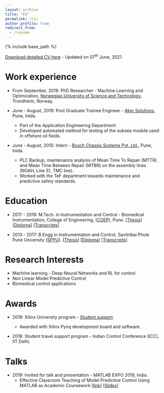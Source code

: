 ```yaml
---
layout: archive
title: "CV"
permalink: /cv/
author_profile: true
redirect_from:
  - /resume
---
```


{% include base_path %}


<a href="http://saketadhau.github.io/files/saket_CV.pdf" target="_blank">Download detailed CV here</a> - Updated on 07<sup>th</sup> June, 2021.


Work experience
======
* From September, 2019: PhD Researcher - Machine Learning and Optimization, <a href="https://www.ntnu.edu" target="_blank">Norwegian University of Science and Technology</a>, Trondheim, Norway.
  
* June - August, 2019: Post Graduate Trainee Engineer - [Aker Solutions](https://www.akersolutions.com), Pune, Inida.
  * Part of the Application Engineering Department
  * Developed automated method for testing of the subsea module used in offshore oil fields.

* June - August, 2015: Intern - [Bosch Chassis Systems Pvt. Ltd.](https://www.bosch.in/our-company/bosch-in-india/pune/), Pune, Inida.
  * PLC Backup, maintenance analysis of Mean Time To Repair (MTTR) and Mean Time Between Repair (MTBR) on the assembly lines (NOAH, Line 51, TMC line).
  * Worked with the TeF department towards maintenance and predictive safety standards.  

Education
======
* 2017 - 2019: M.Tech. in Instrumentation and Control - Biomedical Instrumentation, College of Engineering, (<a href="https://www.coep.org.in" target="_blank">COEP</a>), Pune. [<a href="http://saketadhau.github.io/files/m_thesis.pdf" target="_blank">Thesis</a>]  [<a href="http://saketadhau.github.io/files/MTech_Diploma.pdf" target="_blank">Diploma</a>] [<a href="http://saketadhau.github.io/files/M_Transcripts.pdf" target="_blank">Transcripts</a>] 

* 2013 - 2017: B.Engg in Instrumentation and Control, Savitribai Phule Pune University (<a href="http://www.unipune.ac.in" target="_blank">SPPU</a>). [<a href="http://saketadhau.github.io/files/b_thesis.pdf" target="_blank">Thesis</a>] [<a href="http://saketadhau.github.io/files/b_degree.pdf" target="_blank">Diploma</a>] [<a href="http://saketadhau.github.io/files/B_Transcipts.pdf" target="_blank">Transcripts</a>]


Research Interests
======
* Machine learning - Deep Neural Networks and RL for control 
* Non Linear Model Predictive Control 
* Biomedical control applications

Awards
======
* 2019: Xilinx University program - [Student support](https://www.xilinx.com/support/university.html).
  * Awarded with Xilinx Pynq development board and software.

* 2018: Student travel support program - Indian Control Conference (ICC), IIT Delhi.  

Talks
======
* 2019: Invited for talk and presentation - MATLAB EXPO 2019, India. 
  * Effective Classroom Teaching of Model Predictive Control Using MATLAB as Academic Coursework [[link](https://www.matlabexpo.com/in/2019/proceedings.html)] [[Slides](https://www.matlabexpo.com/content/dam/mathworks/mathworks-dot-com/images/events/matlabexpo/in/2019/effective-classroom-teaching.pdf)]





